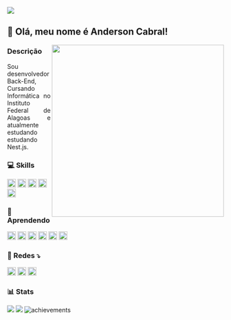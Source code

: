 ![](https://komarev.com/ghpvc/?username=renatabfs&color=brightgreen&label=Views&style=plastic)
## 🤟 Olá, meu nome é Anderson Cabral!
<img height=400 align="right" src="https://i.pinimg.com/564x/ab/28/19/ab28195de123e46465a5b35a50db6c02.jpg" />

### Descrição

<section>
<p align="justify">
  Sou desenvolvedor Back-End, Cursando Informática no Instituto Federal de Alagoas e atualmente estudando estudando Nest.js.
</p>

### 💻 Skills 
<img height="20px" src="https://img.shields.io/badge/JavaScript-F7DF1E?style=for-the-badge&logo=javascript&logoColor=black"/> <img height="20px" src="https://img.shields.io/badge/Java-ED8B00?style=for-the-badge&logo=openjdk&logoColor=white"/> <img height="20px" src="https://img.shields.io/badge/CSS-239120?&style=for-the-badge&logo=css3&logoColor=white"/> <img height="20px" src="https://img.shields.io/badge/HTML5-E34F26?style=for-the-badge&logo=html5&logoColor=white"/> <img height="20px" src="https://img.shields.io/badge/GIT-E44C30?style=for-the-badge&logo=git&logoColor=white"/>
  
### 📗 Aprendendo 
<img height="20px" src="https://img.shields.io/badge/Flutter-02569B?style=for-the-badge&logo=flutter&logoColor=white"/> <img height="20px" src="https://img.shields.io/badge/Dart-0175C2?style=for-the-badge&logo=dart&logoColor=white"/> <img height="20px" src="https://img.shields.io/badge/Node.js-43853D?style=for-the-badge&logo=node.js&logoColor=white"/> <img height="20px" src="https://img.shields.io/badge/Express.js-404D59?style=for-the-badge"/> 
<img height="20px" src="ttps://img.shields.io/badge/TypeScript-007ACC?style=for-the-badge&logo=typescript&logoColor=white"/>
<img height = 20px src="https://img.shields.io/badge/nestjs-%23E0234E.svg?style=for-the-badge&logo=nestjs&logoColor=white"/>

### 💌 Redes ⤵️
<p align="left">
  <a href="mailto:andersoncabraldev1994@gmail.com" alt="Gmail">
  <img src="https://img.shields.io/badge/Gmail-D14836?style=for-the-badge&logo=gmail&logoColor=white&link=mailto:andersoncabraldev1994@gmail.com" height="20px" /></a>

  <a href="https://www.linkedin.com/in/anderson-cabral-67ab2128b/" alt="Linkedin">
  <img src="https://img.shields.io/badge/LinkedIn-0077B5?style=for-the-badge&logo=linkedin&logoColor=white&link=https://www.linkedin.com/in/anderson-cabral-67ab2128b/" height ="20px"/></a>

  <a href="https://www.instagram.com/andinoo505" alt="Instagram">
  <img src="https://img.shields.io/badge/Instagram-E4405F?style=for-the-badge&logo=instagram&logoColor=white&link=www.instagram.com/andinoo505" height="20px"/></a>
</p>  

### 📊 Stats
  
<img src="https://github-readme-stats.vercel.app/api?username=andinothecreator&show_icons=true&theme=shadow_red&layout=compact"/>
<img src="https://github-readme-stats.vercel.app/api/top-langs/?username=andinothecreator&theme=shadow_red&layout=compact" />
<img alt="achievements" src="https://github-profile-trophy.vercel.app/?username=andinothecreator&theme=shadow_red&margin-w=8&column=4&count_private=true&rank=S,AAA,B" />

